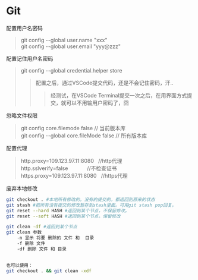 Git
===========================================================


配置用户名密码  
> git config --global user.name "xxx"   
> git config --global user.email "yyy@zzz"

配置记住用户名密码
> git config --global credential.helper store
>> 配置之后，通过VSCode提交代码，还是不会记住密码，汗..
>>> 经测试，在VSCode Terminal提交一次之后，在用界面方式提交，就可以不用输用户密码了，囧

忽略文件权限
> git config core.filemode false  // 当前版本库  
> git config --global core.fileMode false // 所有版本库

配置代理
> http.proxy=109.123.97.11:8080    //http代理  
> http.sslverify=false             //不检查证书  
> https.proxy=109.123.97.11:8080   //https代理  

废弃本地修改
``` bash
git checkout . #本地所有修改的。没有的提交的，都返回到原来的状态
git stash #把所有没有提交的修改暂存到stash里面。可用git stash pop回复。
git reset --hard HASH #返回到某个节点，不保留修改。
git reset --soft HASH #返回到某个节点。保留修改

git clean -df #返回到某个节点
git clean 参数
    -n 显示 将要 删除的 文件 和  目录
    -f 删除 文件
    -df 删除 文件 和 目录
    

也可以使用：
git checkout . && git clean -xdf
```
